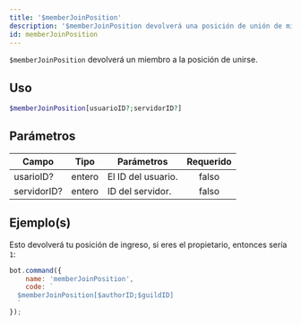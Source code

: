 ```yaml
---
title: '$memberJoinPosition'
description: '$memberJoinPosition devolverá una posición de unión de miembros.'
id: memberJoinPosition
---
```


`$memberJoinPosition` devolverá un miembro a la posición de unirse.

## Uso

```php
$memberJoinPosition[usuarioID?;servidorID?]
```

## Parámetros

| Campo       | Tipo   | Parámetros         | Requerido |
| ----------- | ------ | ------------------ |:---------:|
| usarioID?   | entero | El ID del usuario. |   falso   |
| servidorID? | entero | ID del servidor.   |   falso   |

## Ejemplo(s)

Esto devolverá tu posición de ingreso, si eres el propietario, entonces sería `1`:

```javascript
bot.command({
    name: 'memberJoinPosition',
    code: `
  $memberJoinPosition[$authorID;$guildID]
  `
});
```
